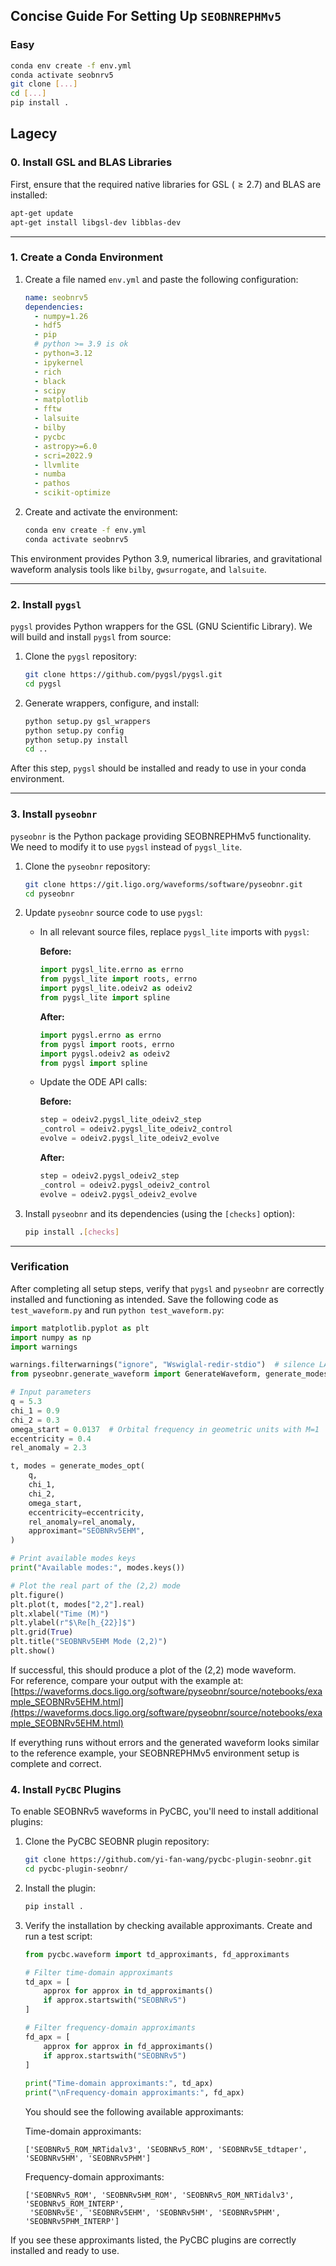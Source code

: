 ## Concise Guide For Setting Up `SEOBNREPHMv5`

### Easy

```bash
conda env create -f env.yml
conda activate seobnrv5
git clone [...]
cd [...]
pip install .
```


## Lagecy

### 0. Install GSL and BLAS Libraries

First, ensure that the required native libraries for GSL $(\geqslant 2.7)$ and BLAS are installed:

```bash
apt-get update
apt-get install libgsl-dev libblas-dev
```

---

### 1. Create a Conda Environment

1. Create a file named `env.yml` and paste the following configuration:

   ```yaml
   name: seobnrv5
   dependencies:
     - numpy=1.26
     - hdf5
     - pip
     # python >= 3.9 is ok
     - python=3.12
     - ipykernel
     - rich
     - black
     - scipy
     - matplotlib
     - fftw
     - lalsuite
     - bilby
     - pycbc
     - astropy>=6.0
     - scri=2022.9
     - llvmlite 
     - numba
     - pathos
     - scikit-optimize
   ```

2. Create and activate the environment:

   ```bash
   conda env create -f env.yml
   conda activate seobnrv5
   ```

This environment provides Python 3.9, numerical libraries, and gravitational waveform analysis tools like `bilby`, `gwsurrogate`, and `lalsuite`.

---

### 2. Install `pygsl` 

`pygsl` provides Python wrappers for the GSL (GNU Scientific Library). We will build and install `pygsl` from source:

1. Clone the `pygsl` repository:

   ```bash
   git clone https://github.com/pygsl/pygsl.git
   cd pygsl
   ```

2. Generate wrappers, configure, and install:

   ```bash
   python setup.py gsl_wrappers
   python setup.py config
   python setup.py install
   cd ..
   ```

After this step, `pygsl` should be installed and ready to use in your conda environment.

---

### 3. Install `pyseobnr`

`pyseobnr` is the Python package providing SEOBNREPHMv5 functionality. We need to modify it to use `pygsl` instead of `pygsl_lite`.

1. Clone the `pyseobnr` repository:

   ```bash
   git clone https://git.ligo.org/waveforms/software/pyseobnr.git
   cd pyseobnr
   ```

2. Update `pyseobnr` source code to use `pygsl`:

   - In all relevant source files, replace `pygsl_lite` imports with `pygsl`:
   
     **Before:**
     ```python
     import pygsl_lite.errno as errno
     from pygsl_lite import roots, errno
     import pygsl_lite.odeiv2 as odeiv2
     from pygsl_lite import spline
     ```
     
     **After:**
     ```python
     import pygsl.errno as errno
     from pygsl import roots, errno
     import pygsl.odeiv2 as odeiv2
     from pygsl import spline
     ```

   - Update the ODE API calls:

     **Before:**
     ```python
     step = odeiv2.pygsl_lite_odeiv2_step
     _control = odeiv2.pygsl_lite_odeiv2_control
     evolve = odeiv2.pygsl_lite_odeiv2_evolve
     ```

     **After:**
     ```python
     step = odeiv2.pygsl_odeiv2_step
     _control = odeiv2.pygsl_odeiv2_control
     evolve = odeiv2.pygsl_odeiv2_evolve
     ```

3. Install `pyseobnr` and its dependencies (using the `[checks]` option):

   ```bash
   pip install .[checks]
   ```


---

### Verification

After completing all setup steps, verify that `pygsl` and `pyseobnr` are correctly installed and functioning as intended. Save the following code as `test_waveform.py` and run `python test_waveform.py`:

   ```python
   import matplotlib.pyplot as plt
   import numpy as np
   import warnings

   warnings.filterwarnings("ignore", "Wswiglal-redir-stdio")  # silence LAL warnings
   from pyseobnr.generate_waveform import GenerateWaveform, generate_modes_opt

   # Input parameters
   q = 5.3
   chi_1 = 0.9
   chi_2 = 0.3
   omega_start = 0.0137  # Orbital frequency in geometric units with M=1
   eccentricity = 0.4
   rel_anomaly = 2.3

   t, modes = generate_modes_opt(
       q,
       chi_1,
       chi_2,
       omega_start,
       eccentricity=eccentricity,
       rel_anomaly=rel_anomaly,
       approximant="SEOBNRv5EHM",
   )

   # Print available modes keys
   print("Available modes:", modes.keys())

   # Plot the real part of the (2,2) mode
   plt.figure()
   plt.plot(t, modes["2,2"].real)
   plt.xlabel("Time (M)")
   plt.ylabel(r"$\Re[h_{22}]$")
   plt.grid(True)
   plt.title("SEOBNRv5EHM Mode (2,2)")
   plt.show()
   ```

   If successful, this should produce a plot of the (2,2) mode waveform.  
   For reference, compare your output with the example at:  
   [https://waveforms.docs.ligo.org/software/pyseobnr/source/notebooks/example_SEOBNRv5EHM.html](https://waveforms.docs.ligo.org/software/pyseobnr/source/notebooks/example_SEOBNRv5EHM.html)

If everything runs without errors and the generated waveform looks similar to the reference example, your SEOBNREPHMv5 environment setup is complete and correct.

### 4. Install `PyCBC` Plugins

To enable SEOBNRv5 waveforms in PyCBC, you'll need to install additional plugins:

1. Clone the PyCBC SEOBNR plugin repository:

   ```bash
   git clone https://github.com/yi-fan-wang/pycbc-plugin-seobnr.git
   cd pycbc-plugin-seobnr/
   ```

2. Install the plugin:

   ```bash
   pip install .
   ```

3. Verify the installation by checking available approximants. Create and run a test script:

   ```python
   from pycbc.waveform import td_approximants, fd_approximants
   
   # Filter time-domain approximants
   td_apx = [
       approx for approx in td_approximants() 
       if approx.startswith("SEOBNRv5")
   ]
   
   # Filter frequency-domain approximants
   fd_apx = [
       approx for approx in fd_approximants() 
       if approx.startswith("SEOBNRv5")
   ]
       
   print("Time-domain approximants:", td_apx)
   print("\nFrequency-domain approximants:", fd_apx)
   ```

   You should see the following available approximants:

   Time-domain approximants:
   ```plaintext
   ['SEOBNRv5_ROM_NRTidalv3', 'SEOBNRv5_ROM', 'SEOBNRv5E_tdtaper', 'SEOBNRv5HM', 'SEOBNRv5PHM']
   ```

   Frequency-domain approximants:
   ```plaintext
   ['SEOBNRv5_ROM', 'SEOBNRv5HM_ROM', 'SEOBNRv5_ROM_NRTidalv3', 'SEOBNRv5_ROM_INTERP', 
    'SEOBNRv5E', 'SEOBNRv5EHM', 'SEOBNRv5HM', 'SEOBNRv5PHM', 'SEOBNRv5PHM_INTERP']
   ```

If you see these approximants listed, the PyCBC plugins are correctly installed and ready to use.


